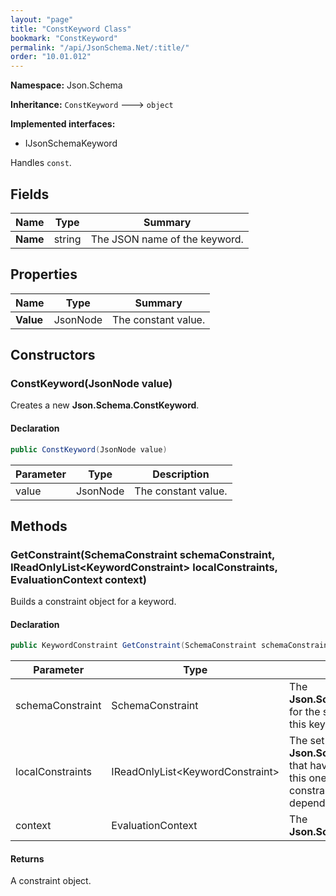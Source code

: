 ```yaml
---
layout: "page"
title: "ConstKeyword Class"
bookmark: "ConstKeyword"
permalink: "/api/JsonSchema.Net/:title/"
order: "10.01.012"
---
```

**Namespace:** Json.Schema

**Inheritance:**
`ConstKeyword`
 🡒 
`object`

**Implemented interfaces:**

- IJsonSchemaKeyword

Handles `const`.

## Fields

| Name | Type | Summary |
|---|---|---|
| **Name** | string | The JSON name of the keyword. |

## Properties

| Name | Type | Summary |
|---|---|---|
| **Value** | JsonNode | The constant value. |

## Constructors

### ConstKeyword(JsonNode value)

Creates a new **Json.Schema.ConstKeyword**.

#### Declaration

```c#
public ConstKeyword(JsonNode value)
```

| Parameter | Type | Description |
|---|---|---|
| value | JsonNode | The constant value. |


## Methods

### GetConstraint(SchemaConstraint schemaConstraint, IReadOnlyList\<KeywordConstraint\> localConstraints, EvaluationContext context)

Builds a constraint object for a keyword.

#### Declaration

```c#
public KeywordConstraint GetConstraint(SchemaConstraint schemaConstraint, IReadOnlyList<KeywordConstraint> localConstraints, EvaluationContext context)
```

| Parameter | Type | Description |
|---|---|---|
| schemaConstraint | SchemaConstraint | The **Json.Schema.SchemaConstraint** for the schema object that houses this keyword. |
| localConstraints | IReadOnlyList\<KeywordConstraint\> | The set of other **Json.Schema.KeywordConstraint**s that have been processed prior to this one. Will contain the constraints for keyword dependencies. |
| context | EvaluationContext | The **Json.Schema.EvaluationContext**. |


#### Returns

A constraint object.

